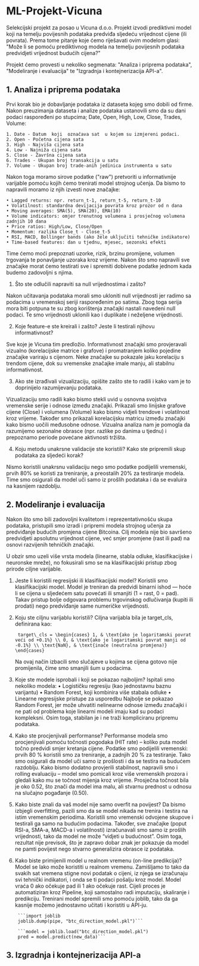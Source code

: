 # ML-Projekt-Vicuna
Selekcijski projekt za posao u Vicuna d.o.o. Projekt izvodi prediktivni model koji na temelju povijesnih podataka predviđa sljedeću vrijednost cijene (ili povrata). Prema tome pitanje koje ćemo riješavati ovim modelom glasi: "Može li se pomoću prediktivnog modela na temelju povijesnih podataka predvidjeti vrijednost budućih cijena?"

Projekt ćemo provesti u nekoliko segmenata: "Analiza i priprema podataka", "Modeliranje i evaluacija" te "Izgradnja i kontejnerizacija API-a".

## 1. Analiza i priprema podataka
Prvi korak bio je dobavljanje podataka iz dataseta kojeg smo dobili od firme. Nakon preuzimanja dataseta i analize podataka ustanovili smo da su dani podaci raspoređeni po stupcima; Date, Open, High, Low, Close, Trades, Volume:

    1. Date - Datum  koji  označava sat  u kojem su izmjereni podaci. 
    2. Open - Početna cijena sata 
    3. High - Najviša cijena sata 
    4. Low - Najniža cijena sata 
    5. Close - Završna cijena sata 
    6. Trades - Ukupan broj transakcija u satu 
    7. Volume - Ukupan broj trade-anih jedinica instrumenta u satu

Nakon toga moramo sirove podatke ("raw") pretvoriti u informativnije varijable pomoću kojih ćemo trenirati model strojnog učenja. Da bismo to napravili moramo iz njih izvesti nove značajke:

    • Lagged returns: npr. return_t-1, return_t-5, return_t-10 
    • Volatilnost: standardna devijacija povrata kroz prozor od n dana 
    • Moving averages: SMA(5), SMA(20), EMA(10) 
    • Volume indicators: omjer trenutnog volumena i prosječnog volumena zadnjih 10 dana 
    • Price ratios: High/Low, Close/Open 
    • Momentum: razlika Close_t - Close_t-5 
    • RSI, MACD, Bollinger bands (ako žele uključiti tehničke indikatore) 
    • Time-based features: dan u tjednu, mjesec, sezonski efekti 

Time ćemo moći prepoznati uzorke, rizik, brzinu promijene, volumen trgovanja te ponavljanje uzoraka kroz vrijeme. Nakon što smo napravili sve značajke morat ćemo testirati sve i spremiti dobivene podatke jednom kada budemo zadovoljni s njima.

1. Što ste odlučili napraviti sa null vrijednostima i zašto? 

Nakon učitavanja podataka morali smo ukloniti null vrijednosti jer radimo sa podacima u vremenskoj seriji raspoređenim po satima. Zbog toga serija mora biti potpuna te su zbog korištenja značajki nastali navedeni null podaci. Te smo vrijednosti uklonili kao i duplikate i neželjene vrijednosti.

2. Koje feature-e ste kreirali i zašto? Jeste li testirali njihovu informativnost? 

Sve koje je Vicuna tim predložio. Informativnost značajki smo provjeravali vizualno (korelacijske matrice i grafove) i promatranjem koliko pojedine značajke variraju s cijenom.
Neke značajke su pokazale jaku korelaciju s trendom cijene, dok su vremenske značajke imale manju, ali stabilnu informativnost.

3. Ako ste izrađivali vizualizaciju, opišite zašto ste to radili i kako vam je to doprinijelo razumijevanju podataka. 

Vizualizaciju smo radili kako bismo stekli uvid u osnovna svojstva vremenske serije i odnose između značajki.
Prikazali smo linijske grafove cijene (Close) i volumena (Volume) kako bismo vidjeli trendove i volatilnost kroz vrijeme. Također smo prikazali korelacijsku matricu između značajki kako bismo uočili međusobne odnose.
Vizualna analiza nam je pomogla da razumijemo sezonalne obrasce (npr. razlike po danima u tjednu) i prepoznamo periode povećane aktivnosti tržišta.

4. Koju metodu unakrsne validacije ste koristili? Kako ste pripremili skup podataka za sljedeći korak?

Nismo koristili unakrsnu validaciju nego smo podatke podijelili vremenski, prvih 80% se koristi za treniranje, a preostalih 20% za testiranje modela. Time smo osigurali da model uči samo iz prošlih podataka i da se evaluira na kasnijem razdoblju.


## 2. Modeliranje i evaluacija
Nakon što smo bili zadovoljni kvalitetom i reprezentativnošću skupa podataka, pristupili smo izradi i pripremi modela strojnog učenja za predviđanje budućih promjena cijene Bitcoina. Cilj modela nije bio savršeno predvidjeti apsolutnu vrijednost cijene, već smjer promjene (rast ili pad) na osnovi razvijenih tehničkih značajki.

U obzir smo uzeli više vrsta modela (linearne, stabla odluke, klasifikacijske i neuronske mreže), no fokusirali smo se na klasifikacijski pristup zbog prirode ciljne varijable.

1. Jeste li koristili regresijski ili klasifikacijski model? 
    Koristili smo klasifikacijski model. Model je treniran da predvidi binarni ishod — hoće li se cijena u sljedećem satu povećati ili smanjiti (1 = rast, 0 = pad). Takav pristup bolje odgovara problemu trgovinskog odlučivanja (kupiti ili prodati) nego predviđanje same numeričke vrijednosti.

2. Koju ste ciljnu varijablu koristili? 
    Ciljna varijabla bila je target_cls, definirana kao:

        target\_cls = \begin{cases} 1, & \text{ako je logaritamski povrat veći od +0.1%} \\ 0, & \text{ako je logaritamski povrat manji od -0.1%} \\ \text{NaN}, & \text{inače (neutralna promjena)} \end{cases}

    Na ovaj način izbacili smo slučajeve u kojima se cijena gotovo nije promijenila, čime smo smanjili šum u podacima.

3. Koje ste modele isprobali i koji se pokazao najboljim? 
    Ispitali smo nekoliko modela:
    • Logističku regresiju (kao jednostavnu baznu varijantu)
    • Random Forest, koji kombinira više stabala odluke
    • Linearne regresijske pristupe za usporedbu
    Najbolje se pokazao Random Forest, jer može uhvatiti nelinearne odnose između značajki i ne pati od problema koje linearni modeli imaju kad su podaci kompleksni. Osim toga, stabilan je i ne traži kompliciranu pripremu podataka.

4. Kako ste procjenjivali performanse? 
    Performanse modela smo procjenjivali pomoću točnosti pogodaka (HIT rate) – koliko puta model točno predvidi smjer kretanja cijene. Podatke smo podijelili vremenski: prvih 80 % koristili smo za treniranje, a zadnjih 20 % za testiranje. Tako smo osigurali da model uči samo iz prošlosti i da se testira na budućem razdoblju. Kako bismo dodatno provjerili stabilnost, napravili smo i rolling evaluaciju – model smo pomicali kroz više vremenskih prozora i gledali kako mu se točnost mijenja kroz vrijeme. Prosječna točnost bila je oko 0.52, što znači da model ima malu, ali stvarnu prednost u odnosu na slučajno pogađanje (0.50).

5. Kako biste znali da vaš model nije samo overfit na povijest? 
    Da bismo izbjegli overfitting, pazili smo da se model nikada ne trenira i testira na istim vremenskim periodima.
    Koristili smo vremenski odvojene skupove i testirali ga samo na budućim podacima.
    Također, sve značajke (poput RSI-a, SMA-a, MACD-a i volatilnosti) izračunavali smo samo iz prošlih vrijednosti, tako da model ne može “vidjeti u budućnost”. Osim toga, rezultat nije previsok, što je zapravo dobar znak jer pokazuje da model ne pamti povijest nego stvarno generalizira obrasce iz podataka.

6. Kako biste primijenili model u realnom vremenu (on-line predikcija)?
    Model se lako može koristiti u realnom vremenu. Zamišljamo to tako da svakih sat vremena stigne novi podatak o cijeni, iz njega se izračunaju svi tehnički indikatori, i onda se ti podaci pošalju kroz model. Model vraća 0 ako očekuje pad ili 1 ako očekuje rast. Cijeli proces je automatiziran kroz Pipeline, koji samostalno radi imputaciju, skaliranje i predikciju. Trenirani model spremili smo pomoću joblib, tako da ga kasnije možemo jednostavno učitati i koristiti u API-ju.

        ```import joblib
        joblib.dump(pipe, "btc_direction_model.pkl")```

        ```model = joblib.load("btc_direction_model.pkl")
        pred = model.predict(new_data)```

## 3. Izgradnja i kontejnerizacija API-a
